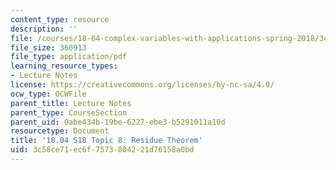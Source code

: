 ```yaml
---
content_type: resource
description: ''
file: /courses/18-04-complex-variables-with-applications-spring-2018/3c58ce71ec6f7573804221d76158a0bd_MIT18_04S18_topic8.pdf
file_size: 360913
file_type: application/pdf
learning_resource_types:
- Lecture Notes
license: https://creativecommons.org/licenses/by-nc-sa/4.0/
ocw_type: OCWFile
parent_title: Lecture Notes
parent_type: CourseSection
parent_uid: 0abe434b-19be-6227-ebe3-b5291011a10d
resourcetype: Document
title: '18.04 S18 Topic 8: Residue Theorem'
uid: 3c58ce71-ec6f-7573-8042-21d76158a0bd
---
```

